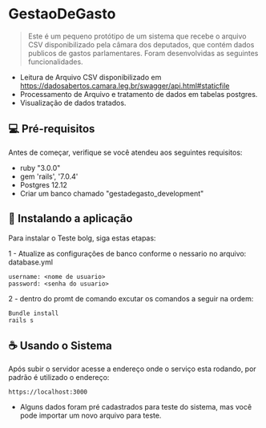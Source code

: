 # GestaoDeGasto
<!---Esses são exemplos. Veja https://shields.io para outras pessoas ou para personalizar este conjunto de escudos. Você pode querer incluir dependências, status do projeto e informações de licença aqui--->


> Este é um pequeno protótipo de um sistema que recebe o arquivo CSV disponibilizado pela câmara dos deputados, que contém dados publicos de gastos parlamentares. Foram desenvolvidas as seguintes funcionalidades.
* Leitura de Arquivo CSV disponibilizado em https://dadosabertos.camara.leg.br/swagger/api.html#staticfile
* Processamento de Arquivo e tratamento de dados em tabelas postgres.
* Visualização de dados tratados.

## 💻 Pré-requisitos

Antes de começar, verifique se você atendeu aos seguintes requisitos:
<!---Estes são apenas requisitos de exemplo. Adicionar, duplicar ou remover conforme necessário--->
* ruby "3.0.0"
* gem 'rails', '7.0.4'
* Postgres 12.12
* Criar um banco chamado "gestadegasto_development"

## 🚀 Instalando a aplicação

Para instalar o Teste bolg, siga estas etapas:

1 - Atualize as configurações de banco conforme o nessario no arquivo: database.yml
```
username: <nome de usuario>
password: <senha do usuario>
```
2 - dentro do promt de comando excutar os comandos a seguir na ordem:
```
Bundle install
rails s
```


## ☕ Usando o Sistema

Após subir o servidor acesse a endereço onde o serviço esta rodando, por padrão é utilizado o endereço:

```
https://localhost:3000
```
* Alguns dados foram pré cadastrados para teste do sistema, mas você pode importar um novo arquivo para teste.
